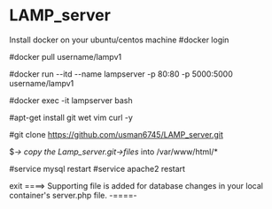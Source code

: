 # LAMP_server
Install docker on your ubuntu/centos machine
#docker login

#docker pull username/lampv1

#docker run --itd --name lampserver -p 80:80 -p 5000:5000 username/lampv1

#docker exec -it lampserver bash

#apt-get install git wet vim curl -y

#git clone https://github.com/usman6745/LAMP_server.git

$*-> copy the Lamp_server.git->files* into /var/www/html/*

#service mysql restart
#service apache2 restart

exit
====>
Supporting file is added for database changes in your local container's server.php file.
-====-






